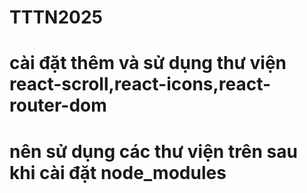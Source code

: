 # TTTN2025

# cài đặt thêm và sử dụng thư viện react-scroll,react-icons,react-router-dom

# nên sử dụng các thư viện trên sau khi cài đặt node_modules
